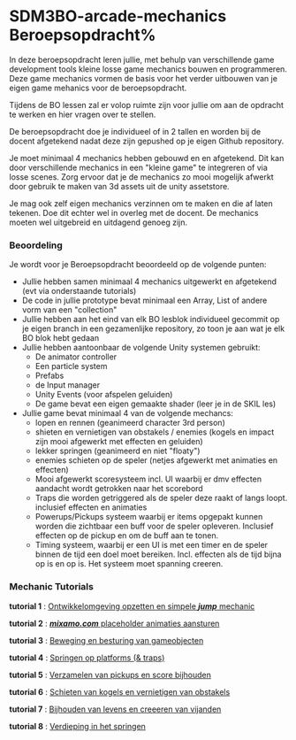# SDM3BO-arcade-mechanics Beroepsopdracht%

In deze beroepsopdracht leren jullie, met behulp van verschillende game development tools kleine losse game mechanics bouwen en programmeren. Deze game mechanics vormen de basis voor het verder uitbouwen van je eigen game mehanics voor de beroepsopdracht. 

Tijdens de BO lessen zal er volop ruimte zijn voor jullie om aan de opdracht te werken en hier vragen over te stellen. 

De beroepsopdracht doe je individueel of in 2 tallen en worden bij de docent afgetekend nadat deze zijn gepushed op je eigen Github repository.

Je moet minimaal 4 mechanics hebben gebouwd en en afgetekend. Dit kan door verschillende mechanics in een "kleine game" te integreren of via losse scenes. Zorg ervoor dat je de mechanics zo mooi mogelijk afwerkt door gebruik te maken van 3d assets uit de unity assetstore.

Je mag ook zelf eigen mechanics verzinnen om te maken en die af laten tekenen. Doe dit echter wel in overleg met de docent. De mechanics moeten wel uitgebreid en uitdagend genoeg zijn.

### Beoordeling

Je wordt voor je Beroepsopdracht beoordeeld op de volgende punten:

- Jullie hebben samen minimaal 4 mechanics uitgewerkt en afgetekend (evt via onderstaande tutorials)
- De code in jullie prototype bevat minimaal een Array, List of andere vorm van een "collection"
- Jullie hebben aan het eind van elk BO lesblok individueel gecommit op je eigen branch in een gezamenlijke repository, zo toon je aan wat je elk BO blok hebt gedaan
- Jullie hebben aantoonbaar de volgende Unity systemen gebruikt:
  * De animator controller
  * Een particle system
  * Prefabs
  * de Input manager
  * Unity Events (voor afspelen geluiden)
  * De game bevat een eigen gemaakte shader (leer je in de SKIL les)
- Jullie game bevat minimaal 4 van de volgende mechancs:
  * lopen en rennen (geanimeerd character 3rd person)
  * shieten en vernietigen van obstakels / enemies (kogels en impact zijn mooi afgewerkt met effecten en geluiden)
  * lekker springen (geanimeerd en niet "floaty")
  * enemies schieten op de speler (netjes afgewerkt met animaties en effecten)
  * Mooi afgewerkt scoresysteem incl. UI waarbij er dmv effecten aandacht wordt getrokken naar het scorebord
  * Traps die worden getriggered als de speler deze raakt of langs loopt. inclusief effecten en animaties
  * Powerups/Pickups systeem waarbij er items opgepakt kunnen worden die zichtbaar een buff voor de speler opleveren. Inclusief effecten op de pickup en om de buff aan te tonen.
  * Timing systeem, waarbij er een UI is met een timer en de speler binnen de tijd een doel moet bereiken. Incl. effecten als de tijd bijna op is en op is. Het systeem moet spanning creeren.



### Mechanic Tutorials

**tutorial 1** : [Ontwikkelomgeving opzetten en simpele ***jump*** mechanic](https://github.com/erwinhenraat/SDM3PROG/tree/master/les1)

**tutorial 2** : [***mixamo.com*** placeholder animaties aansturen](https://github.com/erwinhenraat/SDM3PROG/tree/master/les2)

**tutorial 3** : [Beweging en besturing van gameobjecten](https://github.com/erwinhenraat/SDM3PROG/tree/master/les3) 

**tutorial 4** : [Springen op platforms (& traps)](https://github.com/erwinhenraat/SDM3PROG/tree/master/les4)

**tutorial 5** : [Verzamelen van pickups en score bijhouden](https://github.com/erwinhenraat/SDM3PROG/tree/master/les5)

**tutorial 6** : [Schieten van kogels en vernietigen van obstakels](https://github.com/erwinhenraat/SDM3PROG/tree/master/les6)

**tutorial 7** : [Bijhouden van levens en creeeren van vijanden](https://github.com/erwinhenraat/SDM3PROG/tree/master/les7)

**tutorial 8** : [Verdieping in het springen](https://github.com/erwinhenraat/SDM3PROG/tree/master/les8)




